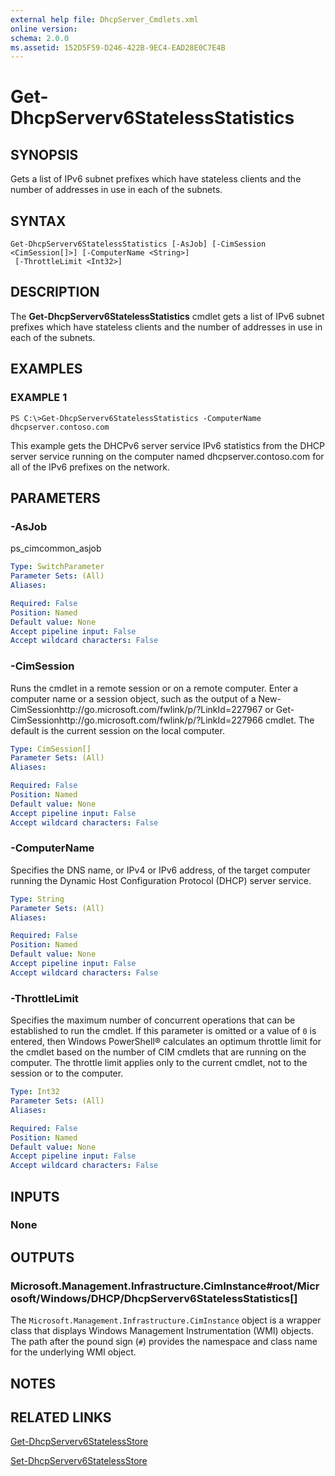 ```yaml
---
external help file: DhcpServer_Cmdlets.xml
online version: 
schema: 2.0.0
ms.assetid: 152D5F59-D246-422B-9EC4-EAD28E0C7E4B
---
```


# Get-DhcpServerv6StatelessStatistics

## SYNOPSIS
Gets a list of IPv6 subnet prefixes which have stateless clients and the number of addresses in use in each of the subnets.

## SYNTAX

```
Get-DhcpServerv6StatelessStatistics [-AsJob] [-CimSession <CimSession[]>] [-ComputerName <String>]
 [-ThrottleLimit <Int32>]
```

## DESCRIPTION
The **Get-DhcpServerv6StatelessStatistics** cmdlet gets a list of IPv6 subnet prefixes which have stateless clients and the number of addresses in use in each of the subnets.

## EXAMPLES

### EXAMPLE 1
```
PS C:\>Get-DhcpServerv6StatelessStatistics -ComputerName dhcpserver.contoso.com
```

This example gets the DHCPv6 server service IPv6 statistics from the DHCP server service running on the computer named dhcpserver.contoso.com for all of the IPv6 prefixes on the network.

## PARAMETERS

### -AsJob
ps_cimcommon_asjob

```yaml
Type: SwitchParameter
Parameter Sets: (All)
Aliases: 

Required: False
Position: Named
Default value: None
Accept pipeline input: False
Accept wildcard characters: False
```

### -CimSession
Runs the cmdlet in a remote session or on a remote computer.
Enter a computer name or a session object, such as the output of a New-CimSessionhttp://go.microsoft.com/fwlink/p/?LinkId=227967 or Get-CimSessionhttp://go.microsoft.com/fwlink/p/?LinkId=227966 cmdlet.
The default is the current session on the local computer.

```yaml
Type: CimSession[]
Parameter Sets: (All)
Aliases: 

Required: False
Position: Named
Default value: None
Accept pipeline input: False
Accept wildcard characters: False
```

### -ComputerName
Specifies the DNS name, or IPv4 or IPv6 address, of the target computer running the Dynamic Host Configuration Protocol (DHCP) server service.

```yaml
Type: String
Parameter Sets: (All)
Aliases: 

Required: False
Position: Named
Default value: None
Accept pipeline input: False
Accept wildcard characters: False
```

### -ThrottleLimit
Specifies the maximum number of concurrent operations that can be established to run the cmdlet.
If this parameter is omitted or a value of `0` is entered, then Windows PowerShell® calculates an optimum throttle limit for the cmdlet based on the number of CIM cmdlets that are running on the computer.
The throttle limit applies only to the current cmdlet, not to the session or to the computer.

```yaml
Type: Int32
Parameter Sets: (All)
Aliases: 

Required: False
Position: Named
Default value: None
Accept pipeline input: False
Accept wildcard characters: False
```

## INPUTS

### None

## OUTPUTS

### Microsoft.Management.Infrastructure.CimInstance#root/Microsoft/Windows/DHCP/DhcpServerv6StatelessStatistics[]
The `Microsoft.Management.Infrastructure.CimInstance` object is a wrapper class that displays Windows Management Instrumentation (WMI) objects.
The path after the pound sign (`#`) provides the namespace and class name for the underlying WMI object.

## NOTES

## RELATED LINKS

[Get-DhcpServerv6StatelessStore](./Get-DhcpServerv6StatelessStore.md)

[Set-DhcpServerv6StatelessStore](./Set-DhcpServerv6StatelessStore.md)

